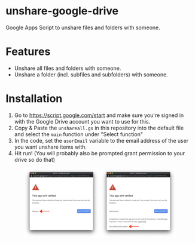 # unshare-google-drive
Google Apps Script to unshare files and folders with someone.

# Features

- Unshare all files and folders with someone.
- Unshare a folder (incl. subfiles and subfolders) with someone.

# Installation

1. Go to https://script.google.com/start and make sure you're signed in with the
   Google Drive account you want to use for this.
2. Copy & Paste the `unshareall.gs` in this repository into the default file and
   select the `main` function under "Select function"
3. In the code, set the `userEmail` variable to the email address of the user
   you want unshare items with.
4. Hit run! (You will probably also be prompted grant permission to your drive
   so do that)

<p align="center">
  <img src=".github/permissions.png?raw=true" width="40%">
  <img src=".github/permissions_allow.png?raw=true" width="40%">
</p>
